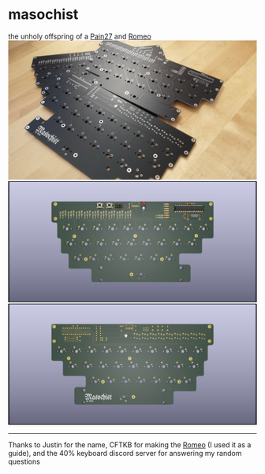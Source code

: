 # masochist
the unholy offspring of a [Pain27](https://github.com/uuupah/pain27) and [Romeo](https://github.com/coseyfannitutti/romeo)
![Photo of rev1 masochist PCBs](https://raw.githubusercontent.com/RSchneyer/masochist/master/media/masochist_rev1_photos.jpg)
![Render of the front of the masochist PCB](media/masochist_front.png)
![Render of the back of the masochist PCB](media/masochist_back.png)
___
Thanks to Justin for the name, CFTKB for making the [Romeo](https://github.com/coseyfannitutti/romeo) (I used it as a guide), and the 40% keyboard discord server for answering my random questions

